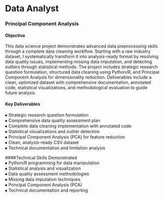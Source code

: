 # Data Analyst

### Principal Component Analysis

#### Objective  
This data science project demonstrates advanced data preprocessing skills through a complete data cleaning workflow. Starting with a raw industry dataset, I systematically transform it into analysis-ready format by resolving data quality issues, implementing missing data imputation, and detecting outliers through statistical methods. The project includes strategic research question formulation, structured data cleaning using Python/R, and Principal Component Analysis for dimensionality reduction. Deliverables include a clean, optimized dataset with comprehensive documentation, annotated code, statistical visualizations, and methodological evaluation to guide future analysis.

#### Key Deliverables  
⦁	Strategic research question formulation  
⦁	Comprehensive data quality assessment plan  
⦁	Complete data cleaning implementation with annotated code  
⦁	Statistical visualizations and outlier detection  
⦁	Principal Component Analysis (PCA) for feature reduction  
⦁	Clean, analysis-ready CSV dataset  
⦁	Technical documentation and limitation analysis  

####Technical Skills Demonstrated  
⦁	Python/R programming for data manipulation  
⦁	Statistical analysis and visualization  
⦁	Data quality assessment methodologies  
⦁	Missing data imputation techniques  
⦁	Principal Component Analysis (PCA)  
⦁	Technical documentation and reporting
